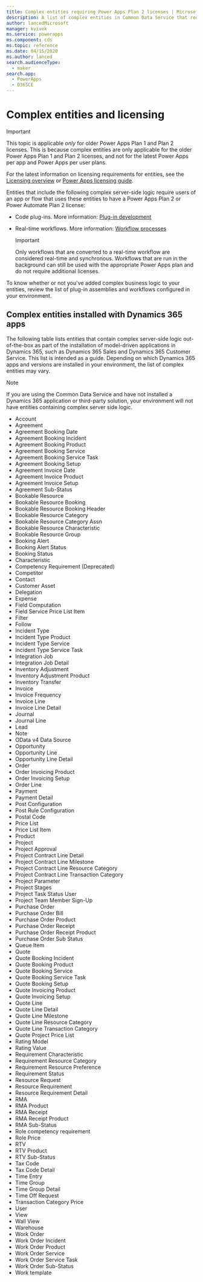 ```yaml
---
title: Complex entities requiring Power Apps Plan 2 licenses | Microsoft Docs
description: A list of complex entities in Common Data Service that require a Power Apps Plan 2 license.
author: lancedMicrosoft
manager: kvivek
ms.service: powerapps
ms.component: cds
ms.topic: reference
ms.date: 04/15/2020
ms.author: lanced
search.audienceType: 
  - maker
search.app: 
  - PowerApps
  - D365CE
---
```


# Complex entities and licensing

> [!IMPORTANT]
> This topic is applicable *only* for older Power Apps Plan 1 and Plan 2 licenses. This is because complex entities are only applicable for the older Power Apps Plan 1 and Plan 2 licenses, and not for the latest Power Apps per app and Power Apps per user plans.
> 
> For the latest information on licensing requirements for entities, see the [Licensing overview](https://docs.microsoft.com/power-platform/admin/pricing-billing-skus) or [Power Apps licensing guide](https://go.microsoft.com/fwlink/p/?linkid=2085130).

Entities that include the following complex server-side logic require users of an app or flow that uses these entities to have a Power Apps Plan 2 or Power Automate Plan 2 license:

* Code plug-ins. More information: [Plug-in development](/powerapps/developer/common-data-service/plug-ins)
* Real-time workflows. More information: [Workflow processes](/flow/workflow-processes)

    > [!IMPORTANT]
    >  Only workflows that are converted to a real-time workflow are considered real-time and synchronous. Workflows that are run in the background can still be used with the appropriate Power Apps plan and do not require additional licenses.

To know whether or not you've added complex business logic to your entities, review the list of plug-in assemblies and workflows configured in your environment.

## Complex entities installed with Dynamics 365 apps
The following table lists entities that contain complex server-side logic out-of-the-box as part of the installation of model-driven applications in Dynamics 365, such as Dynamics 365 Sales and Dynamics 365 Customer Service. This list is intended as a guide. Depending on which Dynamics 365 apps and versions are installed in your environment, the list of complex entities may vary.

> [!NOTE]
>  If you are using the Common Data Service and have not installed a Dynamics 365 application or third-party solution, your environment will not have entities containing complex server side logic.

* Account
* Agreement
* Agreement Booking Date
* Agreement Booking Incident
* Agreement Booking Product
* Agreement Booking Service
* Agreement Booking Service Task
* Agreement Booking Setup
* Agreement Invoice Date
* Agreement Invoice Product
* Agreement Invoice Setup
* Agreement Sub-Status
* Bookable Resource
* Bookable Resource Booking
* Bookable Resource Booking Header
* Bookable Resource Category
* Bookable Resource Category Assn
* Bookable Resource Characteristic
* Bookable Resource Group
* Booking Alert
* Booking Alert Status
* Booking Status
* Characteristic
* Competency Requirement (Deprecated)
* Competitor
* Contact
* Customer Asset
* Delegation
* Expense
* Field Computation
* Field Service Price List Item
* Filter
* Follow
* Incident Type
* Incident Type Product
* Incident Type Service
* Incident Type Service Task
* Integration Job
* Integration Job Detail
* Inventory Adjustment
* Inventory Adjustment Product
* Inventory Transfer
* Invoice
* Invoice Frequency
* Invoice Line
* Invoice Line Detail
* Journal
* Journal Line
* Lead
* Note
* OData v4 Data Source
* Opportunity
* Opportunity Line
* Opportunity Line Detail
* Order
* Order Invoicing Product
* Order Invoicing Setup
* Order Line
* Payment
* Payment Detail
* Post Configuration
* Post Rule Configuration
* Postal Code
* Price List
* Price List Item
* Product
* Project
* Project Approval
* Project Contract Line Detail
* Project Contract Line Milestone
* Project Contract Line Resource Category
* Project Contract Line Transaction Category
* Project Parameter
* Project Stages
* Project Task Status User
* Project Team Member Sign-Up
* Purchase Order
* Purchase Order Bill
* Purchase Order Product
* Purchase Order Receipt
* Purchase Order Receipt Product
* Purchase Order Sub Status
* Queue Item
* Quote
* Quote Booking Incident
* Quote Booking Product
* Quote Booking Service
* Quote Booking Service Task
* Quote Booking Setup
* Quote Invoicing Product
* Quote Invoicing Setup
* Quote Line
* Quote Line Detail
* Quote Line Milestone
* Quote Line Resource Category
* Quote Line Transaction Category
* Quote Project Price List
* Rating Model
* Rating Value
* Requirement Characteristic
* Requirement Resource Category
* Requirement Resource Preference
* Requirement Status
* Resource Request
* Resource Requirement
* Resource Requirement Detail
* RMA
* RMA Product
* RMA Receipt
* RMA Receipt Product
* RMA Sub-Status
* Role competency requirement
* Role Price
* RTV
* RTV Product
* RTV Sub-Status
* Tax Code
* Tax Code Detail
* Time Entry
* Time Group
* Time Group Detail
* Time Off Request
* Transaction Category Price
* User
* View
* Wall View
* Warehouse
* Work Order
* Work Order Incident
* Work Order Product
* Work Order Service
* Work Order Service Task
* Work Order Sub-Status
* Work template

